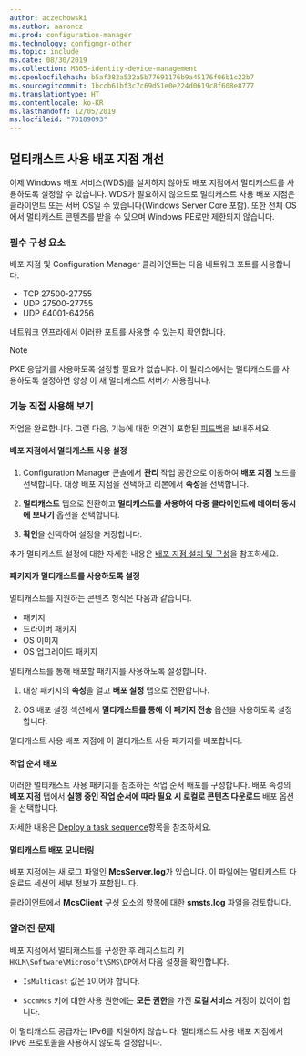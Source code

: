 ```yaml
---
author: aczechowski
ms.author: aaroncz
ms.prod: configuration-manager
ms.technology: configmgr-other
ms.topic: include
ms.date: 08/30/2019
ms.collection: M365-identity-device-management
ms.openlocfilehash: b5af382a532a5b77691176b9a45176f06b1c22b7
ms.sourcegitcommit: 1bccb61bf3c7c69d51e0e224d0619c8f608e8777
ms.translationtype: HT
ms.contentlocale: ko-KR
ms.lasthandoff: 12/05/2019
ms.locfileid: "70189093"
---
```

## <a name="bkmk_multicast"></a> 멀티캐스트 사용 배포 지점 개선

<!--3785535-->

이제 Windows 배포 서비스(WDS)를 설치하지 않아도 배포 지점에서 멀티캐스트를 사용하도록 설정할 수 있습니다. WDS가 필요하지 않으므로 멀티캐스트 사용 배포 지점은 클라이언트 또는 서버 OS일 수 있습니다(Windows Server Core 포함). 또한 전체 OS에서 멀티캐스트 콘텐츠를 받을 수 있으며 Windows PE로만 제한되지 않습니다.

### <a name="prerequisites"></a>필수 구성 요소

배포 지점 및 Configuration Manager 클라이언트는 다음 네트워크 포트를 사용합니다.

- TCP 27500-27755
- UDP 27500-27755
- UDP 64001-64256

네트워크 인프라에서 이러한 포트를 사용할 수 있는지 확인합니다.

> [!NOTE]
> PXE 응답기를 사용하도록 설정할 필요가 없습니다. 이 릴리스에서는 멀티캐스트를 사용하도록 설정하면 항상 이 새 멀티캐스트 서버가 사용됩니다.

### <a name="try-it-out"></a>기능 직접 사용해 보기

작업을 완료합니다. 그런 다음, 기능에 대한 의견이 포함된 [피드백](/sccm/core/understand/find-help#product-feedback)을 보내주세요.

#### <a name="enable-multicast-on-the-distribution-point"></a>배포 지점에서 멀티캐스트 사용 설정

1. Configuration Manager 콘솔에서 **관리** 작업 공간으로 이동하여 **배포 지점** 노드를 선택합니다. 대상 배포 지점을 선택하고 리본에서 **속성**을 선택합니다.

1. **멀티캐스트** 탭으로 전환하고 **멀티캐스트를 사용하여 다중 클라이언트에 데이터 동시에 보내기** 옵션을 선택합니다.

1. **확인**을 선택하여 설정을 저장합니다.

추가 멀티캐스트 설정에 대한 자세한 내용은 [배포 지점 설치 및 구성](/sccm/core/servers/deploy/configure/install-and-configure-distribution-points#bkmk_config-multicast)을 참조하세요.

#### <a name="enable-packages-to-use-multicast"></a>패키지가 멀티캐스트를 사용하도록 설정

멀티캐스트를 지원하는 콘텐츠 형식은 다음과 같습니다.

- 패키지
- 드라이버 패키지
- OS 이미지
- OS 업그레이드 패키지

멀티캐스트를 통해 배포할 패키지를 사용하도록 설정합니다.

1. 대상 패키지의 **속성**을 열고 **배포 설정** 탭으로 전환합니다.

1. OS 배포 설정 섹션에서 **멀티캐스트를 통해 이 패키지 전송** 옵션을 사용하도록 설정합니다.

멀티캐스트 사용 배포 지점에 이 멀티캐스트 사용 패키지를 배포합니다.

#### <a name="deploy-a-task-sequence"></a>작업 순서 배포

이러한 멀티캐스트 사용 패키지를 참조하는 작업 순서 배포를 구성합니다. 배포 속성의 **배포 지점** 탭에서 **실행 중인 작업 순서에 따라 필요 시 로컬로 콘텐츠 다운로드** 배포 옵션을 선택합니다.

자세한 내용은 [Deploy a task sequence](/sccm/osd/deploy-use/deploy-a-task-sequence)항목을 참조하세요.

#### <a name="monitor-the-multicast-deployment"></a>멀티캐스트 배포 모니터링

배포 지점에는 새 로그 파일인 **McsServer.log**가 있습니다. 이 파일에는 멀티캐스트 다운로드 세션의 세부 정보가 포함됩니다.

클라이언트에서 **McsClient** 구성 요소의 항목에 대한 **smsts.log** 파일을 검토합니다.

### <a name="known-issues"></a>알려진 문제

배포 지점에서 멀티캐스트를 구성한 후 레지스트리 키 `HKLM\Software\Microsoft\SMS\DP`에서 다음 설정을 확인합니다.

- `IsMulticast` 값은 `1`이어야 합니다.

- `SccmMcs` 키에 대한 사용 권한에는 **모든 권한**을 가진 **로컬 서비스** 계정이 있어야 합니다.

이 멀티캐스트 공급자는 IPv6를 지원하지 않습니다. 멀티캐스트 사용 배포 지점에서 IPv6 프로토콜을 사용하지 않도록 설정합니다.<!-- 5249773 -->
